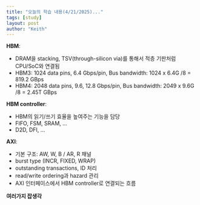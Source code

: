 ```yaml
---
title: "오늘의 학습 내용(4/21/2025)..."
tags: [study]
layout: post
author: "Keith"
---
```


**HBM**:    
- DRAM을 stacking, TSV(through-silicon via)를 통해서 적층 기판처럼 CPU/SoC와 연결됨
- HBM3: 1024 data pins, 6.4 Gbps/pin, Bus bandwidth: 1024 x 6.4G /8 = 819.2 GBps
- HBM4: 2048 data pins, 9.6, 12.8 Gbps/pin, Bus bandwidth: 2049 x 9.6G /8 = 2.45T GBps


**HBM controller**:     
- HBM의 읽기/쓰기 효율을 높여주는 기능을 담당
- FIFO, FSM, SRAM, ...
- D2D, DFI, ...

**AXI**:
- 기본 구조: AW, W, B / AR, R 채널
- burst type (INCR, FIXED, WRAP)
- outstanding transactions, ID 처리
- read/write ordering과 hazard 관리
- AXI 인터페이스에서 HBM controller로 연결되는 흐름

**여러가지 잡생각**